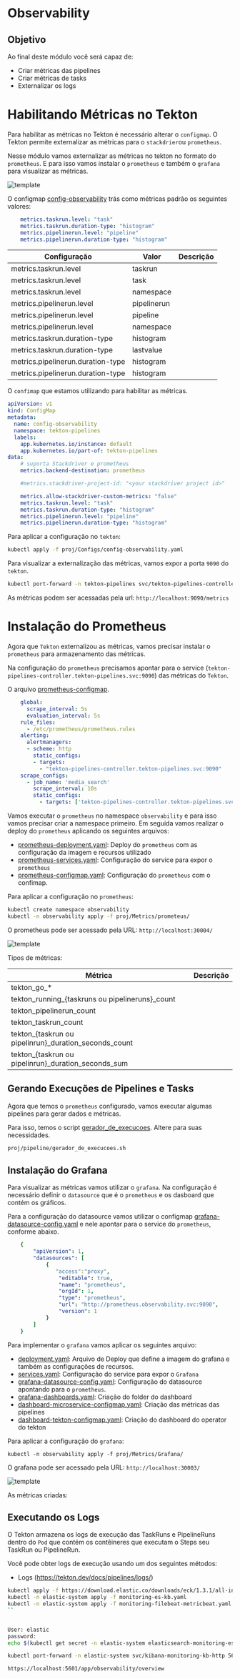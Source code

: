Observability
================
## Objetivo

Ao final deste módulo você será capaz de:
* Criar métricas das pipelines
* Criar métricas de tasks
* Externalizar os logs 

# Habilitando Métricas no Tekton

Para habilitar as métricas no Tekton é necessário alterar o `configmap`. O Tekton permite externalizar as métricas para o `stackdrier`ou `prometheus`. 

Nesse módulo vamos externalizar as métricas no tekton no formato do  `prometheus`. E para isso vamos instalar o `prometheus` e também o `grafana` para visualizar as métricas. 

![template](img/image32.png)

O configmap [config-observability](./proj/Configs/config-observability.yaml) trás como métricas padrão os seguintes valores:


```yaml
    metrics.taskrun.level: "task"
    metrics.taskrun.duration-type: "histogram"
    metrics.pipelinerun.level: "pipeline"
    metrics.pipelinerun.duration-type: "histogram"
```

|Configuração |	Valor | Descrição|
|------------|--------|----------|
|metrics.taskrun.level |	taskrun|	|
|metrics.taskrun.level |	task	| |
|metrics.taskrun.level |	namespace|	|
|metrics.pipelinerun.level |	pipelinerun	||
|metrics.pipelinerun.level |	pipeline	|  |
|metrics.pipelinerun.level |	namespace	||
|metrics.taskrun.duration-type|	histogram|	|
|metrics.taskrun.duration-type|	lastvalue|	|
|metrics.pipelinerun.duration-type|	histogram|	|
|metrics.pipelinerun.duration-type|	histogram|	|


O `confimap` que estamos utilizando para habilitar as métricas.

```yaml
apiVersion: v1
kind: ConfigMap
metadata:
  name: config-observability
  namespace: tekton-pipelines
  labels:
    app.kubernetes.io/instance: default
    app.kubernetes.io/part-of: tekton-pipelines
data:
    # suporta Stackdriver e prometheus
    metrics.backend-destination: prometheus

    #metrics.stackdriver-project-id: "<your stackdriver project id>"

    metrics.allow-stackdriver-custom-metrics: "false"
    metrics.taskrun.level: "task"
    metrics.taskrun.duration-type: "histogram"
    metrics.pipelinerun.level: "pipeline"
    metrics.pipelinerun.duration-type: "histogram"
```
Para aplicar a configuração no `tekton`:

```bash
kubectl apply -f proj/Configs/config-observability.yaml
```
Para visualizar a externalização das métricas, vamos expor a porta `9090` do `tekton`.

```bash
kubectl port-forward -n tekton-pipelines svc/tekton-pipelines-controller 9090
```
As métricas podem ser acessadas pela url: `http://localhost:9090/metrics`

# Instalação do Prometheus

Agora que `Tekton` externalizou as métricas, vamos precisar instalar o `prometheus` para armazenamento das métricas.

Na configuração do `prometheus` precisamos apontar para o service (`tekton-pipelines-controller.tekton-pipelines.svc:9090`) das métricas do `Tekton`.

O arquivo [prometheus-configmap](./proj/prometheus/prometheus-configmap.yaml).

```yaml
    global:
      scrape_interval: 5s
      evaluation_interval: 5s
    rule_files:
      - /etc/prometheus/prometheus.rules
    alerting:
      alertmanagers:
      - scheme: http
        static_configs:
        - targets:
          - "tekton-pipelines-controller.tekton-pipelines.svc:9090"
    scrape_configs:
      - job_name: 'media_search'
        scrape_interval: 10s
        static_configs: 
          - targets: ['tekton-pipelines-controller.tekton-pipelines.svc:9090']          
```

Vamos executar o `prometheus` no namespace `observability` e para isso vamos precisar criar a namespace primeiro.
Em seguida vamos realizar o deploy do `prometheus` aplicando os seguintes arquivos:

* [prometheus-deployment.yaml](./proj/Metrics/prometeus/prometheus-deployment.yaml): Deploy do `prometheus` com as configuração da imagem e recursos utilizado 
* [prometheus-services.yaml](./proj/Metrics/prometeus/prometheus-services.yaml): Configuração do service para expor o `prometheus`
* [prometheus-configmap.yaml](./proj/Metrics/prometeus/prometheus-configmap.yaml): Configuração do `prometheus` com o confimap.


Para aplicar a configuração no `prometheus`: 

```bash
kubectl create namespace observability
kubectl -n observability apply -f proj/Metrics/prometeus/
```

O prometheus pode ser acessado pela URL: `http://localhost:30004/`

![template](img/image31.png)

Tipos de métricas:

| Métrica  |Descrição   |
|----------|------------|
|tekton_go_*       |            |
|tekton_running_{taskruns ou pipelineruns}_count          |            |
|tekton_pipelinerun_count         |            |
|tekton_taskrun_count         |            |
|tekton_{taskrun ou pipelinrun}_duration_seconds_count         |            |
|tekton_{taskrun ou pipelinrun}_duration_seconds_sum         |            |

## Gerando Execuções de Pipelines e Tasks

Agora que temos o `prometheus` configurado, vamos executar algumas pipelines para gerar dados e métricas.

Para isso, temos o script [gerador_de_execucoes](./proj/pipeline/gerador_de_execucoes.sh).  Altere para suas necessidades.

```bash
proj/pipeline/gerador_de_execucoes.sh
```

## Instalação do Grafana

Para visualizar as métricas vamos utilizar o `grafana`. Na configuração é necessário definir o `datasource` que é o `prometheus` e os dasboard que contém os gráficos.  

Para a configuração do datasource vamos utilizar o configmap [grafana-datasource-config.yaml](./proj/Metrics/Grafana/grafana-datasource-config.yaml) e nele apontar para o service do `prometheus`, conforme abaixo.

```yaml
    {
        "apiVersion": 1,
        "datasources": [
            {
               "access":"proxy",
                "editable": true,
                "name": "prometheus",
                "orgId": 1,
                "type": "prometheus",
                "url": "http://prometheus.observability.svc:9090",
                "version": 1
            }
        ]
    }
```
Para implementar o `grafana` vamos aplicar os seguintes arquivo:

* [deployment.yaml](./proj/Metrics/Grafana/deployment.yaml): Arquivo de Deploy que define a imagem do grafana e também as configurações de recursos.
* [services.yaml](./proj/Metrics/Grafana/services.yaml): Configuração do service para expor o `Grafana`
* [grafana-datasource-config.yaml](./proj/Metrics/Grafana/grafana-datasource-config.yaml): Configuração do datasource apontando para o `prometheus`.
* [grafana-dashboards.yaml](./proj/Metrics/Grafana/grafana-dashboards.yaml): Criação do folder do dashboard
* [dashboard-microservice-configmap.yaml](./proj/Metrics/Grafana/dashboard-microservice-configmap.yaml): Criação das métricas das pipelines
* [dashboard-tekton-configmap.yaml](./proj/Metrics/Grafana/dashboard-tekton-configmap.yaml): Criação do dashboard do operator do tekton

Para aplicar a configuração do `grafana`: 

``` 
kubectl -n observability apply -f proj/Metrics/Grafana/
```

O grafana pode ser acessado pela URL: `http://localhost:30003/`

![template](img/image33.png)

As métricas criadas:


## Executando os Logs
O Tekton armazena os logs de execução das TaskRuns e PipelineRuns dentro do `Pod` que contém os contêineres que executam o Steps seu TaskRun ou PipelineRun. 

Você pode obter logs de execução usando um dos seguintes métodos:

* Logs (https://tekton.dev/docs/pipelines/logs/)

```bash
kubectl apply -f https://download.elastic.co/downloads/eck/1.3.1/all-in-one.yaml
kubectl -n elastic-system apply -f monitoring-es-kb.yaml
kubectl -n elastic-system apply -f monitoring-filebeat-metricbeat.yaml
`` 


User: elastic
password:
echo $(kubectl get secret -n elastic-system elasticsearch-monitoring-es-elastic-user -o=jsonpath='{.data.elastic}' | base64 --decode)

kubectl port-forward -n elastic-system svc/kibana-monitoring-kb-http 5601

https://localhost:5601/app/observability/overview
